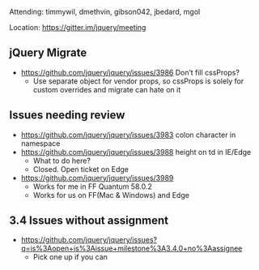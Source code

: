 Attending: timmywil, dmethvin, gibson042, jbedard, mgol

Location: https://gitter.im/jquery/meeting

## jQuery Migrate
* https://github.com/jquery/jquery/issues/3986 Don’t fill cssProps?
  - Use separate object for vendor props, so cssProps is solely for custom overrides and migrate can hate on it

## Issues needing review
* https://github.com/jquery/jquery/issues/3983 colon character in namespace
* https://github.com/jquery/jquery/issues/3988 height on td in IE/Edge
  - What to do here?
  - Closed. Open ticket on Edge
* https://github.com/jquery/jquery/issues/3989
  - Works for me in FF Quantum 58.0.2
  - Works for us on FF(Mac & Windows) and Edge

## 3.4 Issues without assignment
* https://github.com/jquery/jquery/issues?q=is%3Aopen+is%3Aissue+milestone%3A3.4.0+no%3Aassignee 
  - Pick one up if you can
